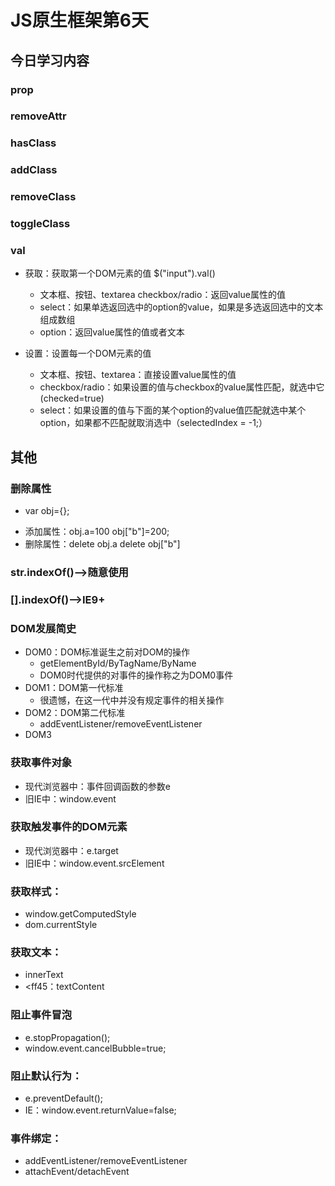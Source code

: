 # JS原生框架第6天
## 今日学习内容
### prop
### removeAttr
### hasClass
### addClass
### removeClass
### toggleClass

### val
- 获取：获取第一个DOM元素的值 $("input").val()
    - 文本框、按钮、textarea checkbox/radio：返回value属性的值
    - select：如果单选返回选中的option的value，如果是多选返回选中的文本组成数组
    - option：返回value属性的值或者文本

- 设置：设置每一个DOM元素的值
    - 文本框、按钮、textarea：直接设置value属性的值
    - checkbox/radio：如果设置的值与checkbox的value属性匹配，就选中它(checked=true)
    - select：如果设置的值与下面的某个option的value值匹配就选中某个option，如果都不匹配就取消选中（selectedIndex = -1;）

## 其他
### 删除属性
+ var obj={};
- 添加属性：obj.a=100 obj["b"]=200;
- 删除属性：delete obj.a delete obj["b"]

### str.indexOf()-->随意使用
### [].indexOf()-->IE9+

### DOM发展简史
+ DOM0：DOM标准诞生之前对DOM的操作
    - getElementById/ByTagName/ByName
    - DOM0时代提供的对事件的操作称之为DOM0事件
+ DOM1：DOM第一代标准
    - 很遗憾，在这一代中并没有规定事件的相关操作
+ DOM2：DOM第二代标准
    - addEventListener/removeEventListener
+ DOM3

### 获取事件对象
+ 现代浏览器中：事件回调函数的参数e
+ 旧IE中：window.event

### 获取触发事件的DOM元素
+ 现代浏览器中：e.target
+ 旧IE中：window.event.srcElement

### 获取样式：
+ window.getComputedStyle
+ dom.currentStyle

### 获取文本：
+ innerText
+ <ff45：textContent

### 阻止事件冒泡
+ e.stopPropagation();
+ window.event.cancelBubble=true;

### 阻止默认行为：
+ e.preventDefault();
+ IE：window.event.returnValue=false;

### 事件绑定：
+ addEventListener/removeEventListener
+ attachEvent/detachEvent